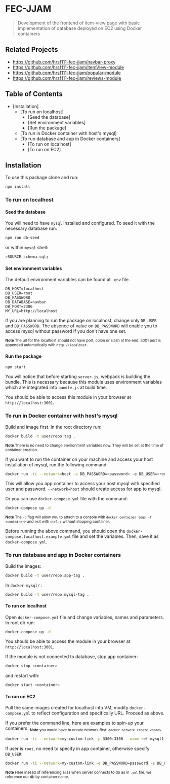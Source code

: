 # FEC-JJAM

>  Development of the frontend of item-view page with basic implementation
>of database deployed on EC2 using Docker containers

## Related Projects

  - https://github.com/hrsf111-fec-jjam/navbar-proxy
  - https://github.com/hrsf111-fec-jjam/itemView-module
  - https://github.com/hrsf111-fec-jjam/popular-module
  - https://github.com/hrsf111-fec-jjam/reviews-module

## Table of Contents

- [Installation]
  - [To run on localhost]
    - [Seed the database]
    - [Set environment variables]
    - [Run the package]
  - [To run in Docker container with host's mysql]
  - [To run database and app in Docker containers]
    - [To run on localhost]
    - [To run on EC2]


## Installation

To use this package clone and run:

```sh
npm install
```

### To run on localhost

#### Seed the database

You will need to have `mysql` installed and configured. To seed it with the
necessary database run:

```sh
npm run db-seed
```

or within `mysql` shell:

```sh
>SOURCE schema.sql;
```

#### Set environment variables

The default environment variables can be found at `.env` file.

```
DB_HOST=localhost
DB_USER=root
DB_PASSWORD
DB_DATABASE=navbar
DB_PORT=3306
MY_URL=http://localhost
```

If you are planning to run the package on localhost, change only `DB_USER` and `DB_PASSWORD`.
The absence of value on `DB_PASSWORD` will enable you to access mysql without password if
you don't have one set.

<sub>**Note** The url for the localhost should not have port, colon or slash at the end.
  3001 port is appended automatically with `http://localhost`.</sub>

#### Run the package

```sh
npm start
```

You will notice that before starting `server.js`, webpack is building the  bundle.
This is necessary because this module uses environment variables which are integrated
into `bundle.js` at build time.

You should be able to access this module in your browser at `http://localhost:3001`.

### To run in Docker container with host's mysql

Build and image first. In the root directory run:

```sh
docker build -t user/repo:tag .
```

<sub>**Note** There is no need to change environment variables now. They will be
  set at the time of container creation.</sub>

If you want to run the container on your machine and access your host installation
of mysql, run the following command:

```sh
docker run -ti --network=host -e DB_PASSWORD=<password> -e DB_USER=<root> -p 3001:3001 --name test-app1 user/repo:tag
```

This will allow you app container to access your host mysql with specified user and
password. `--network=host` should create access for app to mysql.

Or you can use `docker-compose.yml` file with the command:

```sh
docker-compose up -d
```
<sub>**Note** The `-d` flag will allow you to attach to a console with `docker container logs -f <container>`
  and exit with `ctrl-c` without stopping container.</sub>

Before running the above command, you should open the `docker-compose.localhost.example.yml` file and set the variables.
Then, save it as `docker-compose.yml`.

### To run database and app in Docker containers

Build the images:

```sh
docker build -t user/repo:app-tag .
```

In `docker-mysql/` :

```sh
docker build -t user/repo:mysql-tag .
```

#### To run on localhost

Open `docker-compose.yml` file and change variables, names and parameters.
In root dir run:

```sh
docker-compose up -d
```

You should be able to access the module in your browser at `http://localhost:3001`.

If the module is not connected to database, stop app container:

```sh
docker stop <container>
```

and restart with:

```sh
docker start <container>
```

#### To run on EC2

Pull the same images created for localhost into VM, modify `docker-compose.yml`
to reflect configuration and specifically URL. Proceed as above.

If you prefer the command line, here are examples to spin-up your containers:
<sub>**Note** you would have to create network first: `docker network create <name>`.</sub>

```sh
docker run -ti --network=my-custom-link -p 3300:3306 --name ref-mysql1 -e MYSQL_ROOT_PASSWORD=password --user=root someone/repo:mysql-tag
```

If user is `root`, no need to specify in app container, otherwise specify `DB_USER`:

```sh
docker run -ti --network=my-custom-link -e DB_PASSWORD=password -e DB_HOST=ref-mysql1 -e "MY_URL=http://ec2-52-87-161-21.compute-1.amazonaws.com" -p 80:3001 --name ref-app1 someone/repo:app-tag
```
<sub>**Note** Here insead of referencing alias when server connects to db as in `.yml` file,
we reference our db by container name.</sub>